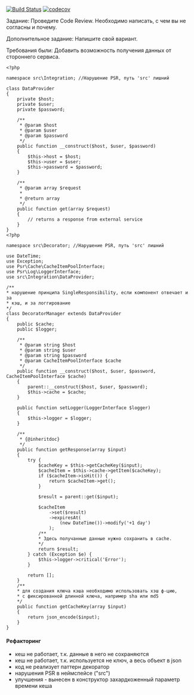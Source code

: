 [![Build Status](https://travis-ci.org/pk1z/skyeng_test.svg?branch=master)](https://travis-ci.org/pk1z/skyeng_test)
[![codecov](https://codecov.io/gh/pk1z/skyeng_test/branch/master/graph/badge.svg)](https://codecov.io/gh/pk1z/skyeng_test)

Задание: Проведите Code Review. Необходимо написать, с чем вы не согласны и почему.

Дополнительное задание: Напишите свой вариант.

Требования были: Добавить возможность получения данных от стороннего сервиса.

```
<?php

namespace src\Integration; //Нарушение PSR, путь 'src' лишний

class DataProvider
{
    private $host;
    private $user;
    private $password;

    /**
     * @param $host
     * @param $user
     * @param $password
     */
    public function __construct($host, $user, $password)
    {
        $this->host = $host;
        $this->user = $user;
        $this->password = $password;
    }

    /**
     * @param array $request
     *
     * @return array
     */
    public function get(array $request)
    {
        // returns a response from external service
    }
}
<?php

namespace src\Decorator; //Нарушение PSR, путь 'src' лишний

use DateTime;
use Exception;
use Psr\Cache\CacheItemPoolInterface;
use Psr\Log\LoggerInterface;
use src\Integration\DataProvider;

/**
* нарушение принципа SingleResponsibility, если компонент отвечает и за
* кэш, и за логгирование
*/
class DecoratorManager extends DataProvider
{
    public $cache;
    public $logger;

    /**
     * @param string $host
     * @param string $user
     * @param string $password
     * @param CacheItemPoolInterface $cache
     */
    public function __construct($host, $user, $password, CacheItemPoolInterface $cache)
    {
        parent::__construct($host, $user, $password);
        $this->cache = $cache;
    }

    public function setLogger(LoggerInterface $logger)
    {
        $this->logger = $logger;
    }

    /**
     * {@inheritdoc}
     */
    public function getResponse(array $input)
    {
        try {
            $cacheKey = $this->getCacheKey($input);
            $cacheItem = $this->cache->getItem($cacheKey);
            if ($cacheItem->isHit()) {
                return $cacheItem->get();
            }

            $result = parent::get($input);

            $cacheItem
                ->set($result)
                ->expiresAt(
                    (new DateTime())->modify('+1 day')
                );
            /**
            * Здесь получанные данные нужно сохранить в cache.
            */
            return $result;
        } catch (Exception $e) {
            $this->logger->critical('Error');
        }

        return [];
    }
    /**
    * для создания ключа кэша необходимо использовать хэш ф-цию,
    * c фиксированной длинной ключа, например sha или md5
    */
    public function getCacheKey(array $input)
    {
        return json_encode($input);
    }
}
```

#### Рефакторинг

* кеш не работает, т.к. данные в него не сохраняются
* кеш не работает, т.к. используется не ключ, а весь объект в json
* код не реализует паттерн декоратор
* нарушения PSR в неймспейсе ("src")
* улучшения - вынесен в конструктор захардкоженный параметр времени кеша

